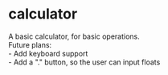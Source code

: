 # calculator
A basic calculator, for basic operations.<br>
Future plans: <br>
    - Add keyboard support <br>
    - Add a "." button, so the user can input floats
